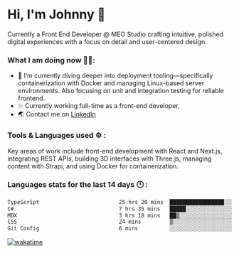 # Hi, I'm Johnny 👋

Currently a Front End Developer @ MEO Studio crafting intuitive, polished digital experiences with a focus on detail and user-centered design.

### What I am doing now 🧑‍💻:

- 🔭 I’m currently diving deeper into deployment tooling—specifically containerization with Docker and managing Linux-based server environments. Also focusing on unit and integration testing for reliable frontend.
- ✨ Currently working full-time as a front-end developer.
- 🌏 Contact me on [LinkedIn](https://www.linkedin.com/in/johchai/)

### Tools & Languages used ⚙️ :

Key areas of work include front-end development with React and Next.js, integrating REST APIs, building 3D interfaces with Three.js, managing content with Strapi, and using Docker for containerization.

### Languages stats for the last 14 days 🕛 :

<!--START_SECTION:waka-->

```txt
TypeScript                         25 hrs 20 mins  █████████████████░░░░░░░░   68.58 %
C#                                 7 hrs 35 mins   █████░░░░░░░░░░░░░░░░░░░░   20.56 %
MDX                                3 hrs 18 mins   ██▒░░░░░░░░░░░░░░░░░░░░░░   08.95 %
CSS                                24 mins         ▒░░░░░░░░░░░░░░░░░░░░░░░░   01.08 %
Git Config                         6 mins          ░░░░░░░░░░░░░░░░░░░░░░░░░   00.27 %
```

<!--END_SECTION:waka-->

[![wakatime](https://wakatime.com/badge/user/0cd14e89-b357-451d-b5c1-4a79286fb5a6.svg)](https://wakatime.com/@0cd14e89-b357-451d-b5c1-4a79286fb5a6)
